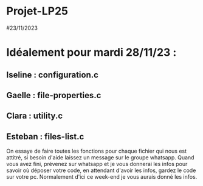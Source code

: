 # Projet-LP25
#23/11/2023
# Idéalement pour mardi 28/11/23 :

Iseline : configuration.c
-----------------------------
Gaelle : file-properties.c
-----------------------------
Clara : utility.c
-----------------------------
Esteban : files-list.c
-----------------------------

On essaye de faire toutes les fonctions pour chaque fichier qui nous est attitré, si besoin d'aide laissez un message sur le groupe whatsapp.
Quand vous avez fini, prévenez sur whatsapp et je vous donnerai les infos pour savoir où déposer votre code, en attendant d'avoir les infos, gardez le code sur votre pc.
Normalement d'ici ce week-end je vous aurais donné les infos.
